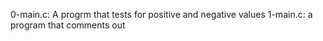 0-main.c: A progrm that tests for positive and negative values
1-main.c: a program that comments out
